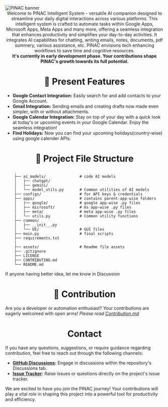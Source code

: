 
<img src="https://github.com/rmondal-official/PINAC/blob/main/assets/PINAC_template%202.png" style="max-width: 100%;" alt="PINAC banner">


<div align="middle">
Welcome to PINAC Intelligent System - versatile AI companion designed to streamline your daily digital interactions across various platforms. This intelligent system is crafted to automate tasks within Google Apps, Microsoft Apps, Meta Apps and many more, offering a seamless integration that enhances productivity and simplifies your day-to-day activities. It integrates AI capabilities for chatting, writing emails, notes, documents, pdf summery, various assistance, etc. PINAC envisions tech enhancing workflows to save time and cognitive resources.
</div>
<div align="middle"> 
<b>It's currently in early development phase. Your contributions shape PINAC's growth towards its full potential.</b>
</div>


<h1 align="middle">🎯 Present Features</h1>

* **Google Contact Integration:** Easily search for and add contacts to your Google Account.
* **Gmail Integration:** Sending emails and creating drafts now made even simpler, with or without attachments.
* **Google Calendar Integration:** Stay on top of your day with a quick look at today's or upcoming events in your Google Calendar. Enjoy the seamless integration!
* **Find Holidays:** Now you can find your upcoming holidays(country-wise) using google calender APIs.


<h1 align="middle">📁 Project File Structure</h1>


        .
        ├── ai_models/               # code AI models
        │   ├── chatgpt/
        │   ├── gemini/
        │   └── model_utils.py       # Common utilities of AI models
        ├── configs/                 # for API keys & credentials 
        ├── apps/                    # contains parent-app-wise folders
        │   ├── google/              # google app-wise .py files
        │   ├── microsoft/           # ms app-wise .py files
        │   ├── meta/                # meta app-wise .py files
        |   └── utils.py             # Common utility functions
        ├── common/
        │   ├── __init__.py
        │   └── UI/                  # GUI files
        ├── main.py                  # final scripts
        ├── requirements.txt
        |
        ├── assets/                  # Readme file assets
        ├── .gitignore
        ├── LICENSE
        ├── CONTRIBUTING.md
        └── README.md

If anyone having better idea, let me know in Discussion


<h1 align="middle">🎉 Contribution</h1>

Are you a developer or automation enthusiast? Your contributions are eagerly welcomed with open arms!
_Please read <a href="https://github.com/rmondal-official/PINAK/blob/main/CONTRIBUTING.md">Contribution.md</a>_


<h1 align="middle">Contact</h1>

If you have any questions, suggestions, or require guidance regarding contribution, feel free to reach out through the following channels:

* **<a href="https://github.com/rmondal-official/PINAK/discussions">GitHub Discussions</a>:** Engage in discussions within the repository's Discussions tab.
* **<a href="https://github.com/rmondal-official/PINAK/issues">Issue Tracker</a>:** Raise issues or questions directly on the project's issue tracker.

We are excited to have you join the PINAC journey! Your contributions will play a vital role in shaping this project into a powerful tool for productivity and efficiency.
